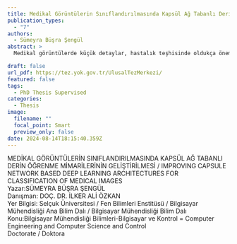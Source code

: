 ```yaml
---
title: Medikal Görüntülerin Sınıflandırılmasında Kapsül Ağ Tabanlı Derin Öğrenme Mimarilerinin Geliştirilmesi
publication_types:
  - "7"
authors:
  - Sümeyra Büşra Şengül
abstract: >
  Medikal görüntülerde küçük detaylar, hastalık teşhisinde oldukça önemli olabilmektedir. Bu nedenle bu görüntülerin doğru ve hassas bir şekilde analiz edilmesi gerekmektedir. Kapsül Ağlar (CapsNet) görüntüdeki nesnelerin yönelim, renk, doku gibi bilgilerini kapsüller içinde saklayarak, nesnelerle ilgili uzamsal ve hiyerarşik ilişkileri dikkate almakta ve az sayıda veri ile iyi bir performans gösterebilmektedir. CapsNet'in bu avantajlı yönlerinin sağlık alanında kullanımı, hastalıkların doğru ve hassas bir şekilde teşhis edilmesine imkan tanıyabilmektedir. Ancak medikal görüntülerdeki ayrıntıları yakalamak için geleneksel CapsNet'in özellik çıkarma aşaması yetersiz kalmaktadır. Bu sorunu çözmek amacıyla derinleştirilen modellerde hesaplama maliyeti artmaktadır. Bu tez çalışmasında çıkarılan özellik sayısını arttırırken hesaplama maliyetini sabit tutmak hedeflenmiş ve CapsNet'in avantajlı yönlerini kullanarak karmaşık medikal görüntülerin sınıflandırılmasında yüksek güvenirlik ve doğruluğa sahip üç yeni CapsNet modeli geliştirilmiştir. Bu modellerde CapsNet katmanlarının derinleştirilmesi ile sınıflandırma doğruluğunun artırılması sağlanmıştır. Yapılan model geliştirme çalışmalarında katman artışının kaybolan gradyan problemine neden olmaması için artık bloklardan faydalanılmıştır. İlk çalışmada artık blok ve artık blok gibi atlamalı bağlantılara sahip olan FractalNet modülü kullanılmış ve yeni bir ezme fonksiyonu önerilmiştir. İkinci çalışma da mevcut arka arkaya mimari yerine paralel şeritlerden oluşan mimarinin CapsNet'in sınıflandırma performansına etkisi incelenmiştir. Ayrıca artık blok sayısının sınıflandırmaya etkisi de gözlemlenmiştir. Üçüncü çalışmada ise CapsNet'in sınıflandırma performansının iyileştirilmesi amacıyla derinleştirilen ağın sebep olduğu artan parametre sayısını azaltmak hedeflenmiştir. CapsNet'in konvolüsyon katmanı yerine artık blok ve konvolüsyonel blok dikkat modülü (CBAM- Convolutional Block Attention Module) kullanılmıştır. Artık blok çıkarılan özellik sayısının arttırılmasını, CBAM ise bu özelliklerden önemli olanların seçilmesini sağlamıştır. Bu sayede üzerinde işlem yapılan özellik sayısı ve modelin parametre sayısı azalmıştır. Önerilen bu yaklaşımların değerlendirilmesi için karmaşık görüntülere sahip CIFAR10 veri seti ve çeşitli medikal veri setleri kullanılmıştır. Bu veri setleri retinal görüntüler, kan hücresi görüntüleri, göğüs röntgeni görüntüleri, cilt lezyonu görüntüleri ve beyin MR görüntüleri içermektedir. Deneysel çalışmalar sonucunda elde edilen performans değerleri, geliştirilen yaklaşımların mevcut CapsNet modelinin medikal görüntüleri sınıflandırma yeteneğini iyileştirdiğini ve CapsNet modelinin daha kararlı hale geldiğini göstermektedir.

draft: false
url_pdf: https://tez.yok.gov.tr/UlusalTezMerkezi/
featured: false
tags:
  - PhD Thesis Supervised
categories:
  - Thesis
image:
  filename: ""
  focal_point: Smart
  preview_only: false
date: 2024-08-14T18:15:40.359Z
---
```

MEDİKAL GÖRÜNTÜLERİN SINIFLANDIRILMASINDA KAPSÜL AĞ TABANLI DERİN ÖĞRENME MİMARİLERİNİN GELİŞTİRİLMESİ / IMPROVING CAPSULE NETWORK BASED DEEP LEARNING ARCHITECTURES FOR CLASSIFICATION OF MEDICAL IMAGES\
Yazar:SÜMEYRA BÜŞRA ŞENGÜL\
Danışman: DOÇ. DR. İLKER ALİ ÖZKAN\
Yer Bilgisi: Selçuk Üniversitesi / Fen Bilimleri Enstitüsü / Bilgisayar Mühendisliği Ana Bilim Dalı / Bilgisayar Mühendisliği Bilim Dalı\
Konu:Bilgisayar Mühendisliği Bilimleri-Bilgisayar ve Kontrol = Computer Engineering and Computer Science and Control\
Doctorate / Doktora
